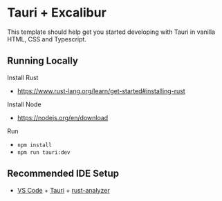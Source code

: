 # Tauri + Excalibur

This template should help get you started developing with Tauri in vanilla HTML, CSS and Typescript.

## Running Locally

Install Rust
* https://www.rust-lang.org/learn/get-started#installing-rust

Install Node
* https://nodejs.org/en/download

Run
* `npm install`
* `npm run tauri:dev`

## Recommended IDE Setup

- [VS Code](https://code.visualstudio.com/) + [Tauri](https://marketplace.visualstudio.com/items?itemName=tauri-apps.tauri-vscode) + [rust-analyzer](https://marketplace.visualstudio.com/items?itemName=rust-lang.rust-analyzer)
